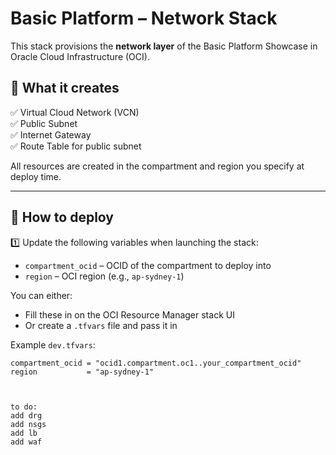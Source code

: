 # Basic Platform – Network Stack

This stack provisions the **network layer** of the Basic Platform Showcase in Oracle Cloud Infrastructure (OCI).

## 📜 What it creates
✅ Virtual Cloud Network (VCN)  
✅ Public Subnet  
✅ Internet Gateway  
✅ Route Table for public subnet  

All resources are created in the compartment and region you specify at deploy time.

---

## 🚀 How to deploy
1️⃣ Update the following variables when launching the stack:
- `compartment_ocid` – OCID of the compartment to deploy into  
- `region` – OCI region (e.g., `ap-sydney-1`)

You can either:
- Fill these in on the OCI Resource Manager stack UI
- Or create a `.tfvars` file and pass it in

Example `dev.tfvars`:
```hcl
compartment_ocid = "ocid1.compartment.oc1..your_compartment_ocid"
region           = "ap-sydney-1"



to do:
add drg
add nsgs 
add lb
add waf